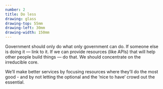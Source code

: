 ```yaml
---
number: 2
title: Do less
drawing: glass
drawing-top: 55mm
drawing-left: 30mm
drawing-width: 150mm
---
```


Government should only do what only government can do. If someone else is doing it — link to it. If we can provide resources (like APIs) that will help other people build things — do that. We should concentrate on the irreducible core.

We’ll make better services by focusing resources where they’ll do the most good - and by not letting the optional and the ‘nice to have’ crowd out the essential.
